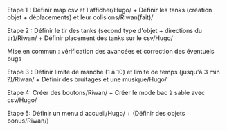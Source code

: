 Etape 1 : Définir map csv et l'afficher/Hugo/ + Définir les tanks (création objet + déplacements) et leur colisions/Riwan(fait)/

Etape 2 : Définir le tir des tanks (second type d'objet + directions du tir)/Riwan/ + Définir placement des tanks sur le csv/Hugo/

Mise en commun : vérification des avancées et correction des éventuels bugs

Etape 3 : Définir limite de manche (1 à 10) et limite de temps (jusqu'à 3 min ?)/Riwan/ + Définir des bruitages et une musique/Hugo/

Etape 4: Créer des boutons/Riwan/ + Créer le mode bac à sable avec csv/Hugo/

Etape 5: Définir un menu d'accueil/Hugo/ + (Définir des objets bonus/Riwan/)
